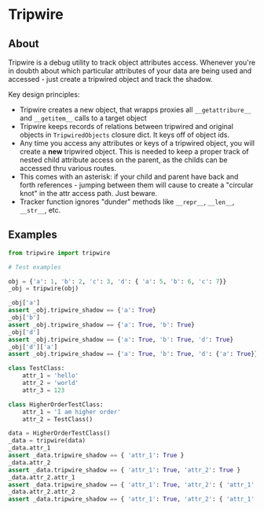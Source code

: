 # Tripwire

## About

Tripwire is a debug utility to track object attributes access. Whenever you're in doubth about which particular attributes of your data are being used and accessed - just create a tripwired object and track the shadow.

Key design principles:
 - Tripwire creates a new object, that wrapps proxies all `__getattribure__` and `__getitem__` calls to a target object
 - Tripwire keeps records of relations between tripwired and original objects in `TripwiredObjects` closure dict. It keys off of object ids.
 - Any time you access any attributes or keys of a tripwired object, you will create a **new** tripwired object. This is needed to keep a proper track of nested child attribute access on the parent, as the childs can be accessed thru various routes.
 - This comes with an asterisk: if your child and parent have back and forth references - jumping between them will cause to create a "circular knot" in the attr access path. Just beware.
 - Tracker function ignores "dunder" methods like `__repr__`, `__len__`, `__str__`, etc.
 
## Examples

```python
from tripwire import tripwire

# Test examples

obj = {'a': 1, 'b': 2, 'c': 3, 'd': { 'a': 5, 'b': 6, 'c': 7}}
_obj = tripwire(obj)

_obj['a']
assert _obj.tripwire_shadow == {'a': True}
_obj['b']
assert _obj.tripwire_shadow == {'a': True, 'b': True}
_obj['d']
assert _obj.tripwire_shadow == {'a': True, 'b': True, 'd': True}
_obj['d']['a']
assert _obj.tripwire_shadow == {'a': True, 'b': True, 'd': {'a': True}}

class TestClass:
    attr_1 = 'hello'
    attr_2 = 'world'
    attr_3 = 123

class HigherOrderTestClass:
    attr_1 = 'I am higher order'
    attr_2 = TestClass()

data = HigherOrderTestClass()
_data = tripwire(data)
_data.attr_1
assert _data.tripwire_shadow == { 'attr_1': True }
_data.attr_2
assert _data.tripwire_shadow == { 'attr_1': True, 'attr_2': True }
_data.attr_2.attr_1
assert _data.tripwire_shadow == { 'attr_1': True, 'attr_2': { 'attr_1': True } }
_data.attr_2.attr_2
assert _data.tripwire_shadow == { 'attr_1': True, 'attr_2': { 'attr_1': True, 'attr_2': True } }

```
